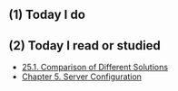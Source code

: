 ## (1) Today I do

## (2) Today I read or studied

- [25.1. Comparison of Different Solutions](https://www.postgresql.org/docs/9.4/static/different-replication-solutions.html)
- [Chapter 5. Server Configuration](http://www.pgpool.net/docs/pgpool-II-3.6.6/doc/en/html/runtime-config.html)